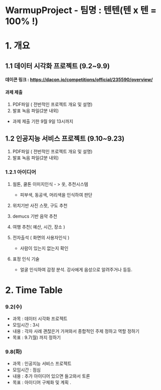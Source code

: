 # WarmupProject - 팀명 : 텐텐(텐 x 텐 = 100% !)
# 1. 개요

## 1.1 데이터 시각화 프로젝트 (9.2~9.9)

#### 데이콘 링크 : https://dacon.io/competitions/official/235590/overview/

#### 과제 제출 
1) PDF파일 ( 전반적인 프로젝트 개요 및 설명)  
2) 발표 녹음 파일(2분 내외)
- 과제 제출 기한 9월 9일 13시까지

## 1.2 인공지능 서비스 프로젝트 (9.10~9.23)
1) PDF파일 ( 전반적인 프로젝트 개요 및 설명)  
2) 발표 녹음 파일(2분 내외)

### 1.2.1 아이디어

1) 웜톤, 쿨톤 이미지인식 - > 옷, 추천시스템 
   - 피부색, 동공색, 머리색을 인식하여 판단

2) 위치기반 사진 스팟, 구도 추천 

3) demucs 기반 음악 추천

4) 여행 추천( 예산, 시간, 장소 )

5) 전자출석 ( 화면의 사용자인식 )
   - 사람이 있는지 없는지 확인 

6) 표정 인식 기술
   - 얼굴 인식하여 감정 분석. 강사에게 음성으로 알려주거나 등등.


# 2. Time Table
### 9.2(수)
* 과목 : 데이터 시각화 프로젝트
* 모임시간 : 3시 
* 내용 : 각자 사례 괜찮은거 가져와서 종합적인 주제 정하고 역할 정하기
* 목표 : 9.7(월) 까지 정하기 

### 
### 9.8(화)
- 과목 : 인공지능 서비스 프로젝트
- 모임시간 : 점심
- 내용 : 추가 아이디어 있으면 들고와서 토론
- 목표 : 아이디어 구체화 및 계획 .
